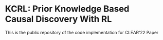# KCRL: Prior Knowledge Based Causal Discovery With RL
This is the public repository of the code implementation for CLEAR'22 Paper
